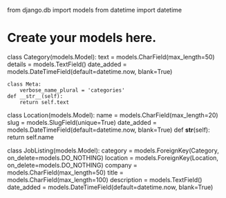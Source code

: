 from django.db import models
from datetime import datetime

# Create your models here.
class Category(models.Model):
	text = models.CharField(max_length=50)
	details = models.TextField()
	date_added = models.DateTimeField(default=datetime.now, blank=True)
	
	class Meta:
		verbose_name_plural = 'categories'
	def __str__(self):
		return self.text
		
class Location(models.Model):
	name = models.CharField(max_length=20)
	slug = models.SlugField(unique=True)
	date_added = models.DateTimeField(default=datetime.now, blank=True)
	def __str__(self):
		return self.name
	
class JobListing(models.Model):
	category = models.ForeignKey(Category, on_delete=models.DO_NOTHING)
	location = models.ForeignKey(Location, on_delete=models.DO_NOTHING)
	company = models.CharField(max_length=50)
	title = models.CharField(max_length=100)
	description = models.TextField()
	date_added = models.DateTimeField(default=datetime.now, blank=True)
